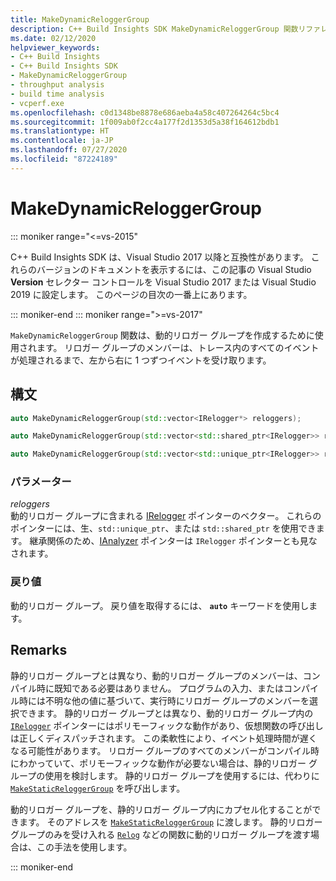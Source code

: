 ```yaml
---
title: MakeDynamicReloggerGroup
description: C++ Build Insights SDK MakeDynamicReloggerGroup 関数リファレンス。
ms.date: 02/12/2020
helpviewer_keywords:
- C++ Build Insights
- C++ Build Insights SDK
- MakeDynamicReloggerGroup
- throughput analysis
- build time analysis
- vcperf.exe
ms.openlocfilehash: c0d1348be8878e686aeba4a58c407264264c5bc4
ms.sourcegitcommit: 1f009ab0f2cc4a177f2d1353d5a38f164612bdb1
ms.translationtype: HT
ms.contentlocale: ja-JP
ms.lasthandoff: 07/27/2020
ms.locfileid: "87224189"
---
```

# <a name="makedynamicreloggergroup"></a>MakeDynamicReloggerGroup

::: moniker range="<=vs-2015"

C++ Build Insights SDK は、Visual Studio 2017 以降と互換性があります。 これらのバージョンのドキュメントを表示するには、この記事の Visual Studio **Version** セレクター コントロールを Visual Studio 2017 または Visual Studio 2019 に設定します。 このページの目次の一番上にあります。

::: moniker-end
::: moniker range=">=vs-2017"

`MakeDynamicReloggerGroup` 関数は、動的リロガー グループを作成するために使用されます。 リロガー グループのメンバーは、トレース内のすべてのイベントが処理されるまで、左から右に 1 つずつイベントを受け取ります。

## <a name="syntax"></a>構文

```cpp
auto MakeDynamicReloggerGroup(std::vector<IRelogger*> reloggers);

auto MakeDynamicReloggerGroup(std::vector<std::shared_ptr<IRelogger>> reloggers);

auto MakeDynamicReloggerGroup(std::vector<std::unique_ptr<IRelogger>> reloggers);
```

### <a name="parameters"></a>パラメーター

*reloggers*\
動的リロガー グループに含まれる [IRelogger](../other-types/irelogger-class.md) ポインターのベクター。 これらのポインターには、生、`std::unique_ptr`、または `std::shared_ptr` を使用できます。 継承関係のため、[IAnalyzer](../other-types/ianalyzer-class.md) ポインターは `IRelogger` ポインターとも見なされます。

### <a name="return-value"></a>戻り値

動的リロガー グループ。 戻り値を取得するには、 **`auto`** キーワードを使用します。

## <a name="remarks"></a>Remarks

静的リロガー グループとは異なり、動的リロガー グループのメンバーは、コンパイル時に既知である必要はありません。 プログラムの入力、またはコンパイル時には不明な他の値に基づいて、実行時にリロガー グループのメンバーを選択できます。 静的リロガー グループとは異なり、動的リロガー グループ内の [`IRelogger`](../other-types/irelogger-class.md) ポインターにはポリモーフィックな動作があり、仮想関数の呼び出しは正しくディスパッチされます。 この柔軟性により、イベント処理時間が遅くなる可能性があります。 リロガー グループのすべてのメンバーがコンパイル時にわかっていて、ポリモーフィックな動作が必要ない場合は、静的リロガー グループの使用を検討します。 静的リロガー グループを使用するには、代わりに [`MakeStaticReloggerGroup`](make-static-relogger-group.md) を呼び出します。

動的リロガー グループを、静的リロガー グループ内にカプセル化することができます。 そのアドレスを [`MakeStaticReloggerGroup`](make-static-relogger-group.md) に渡します。 静的リロガー グループのみを受け入れる [`Relog`](relog.md) などの関数に動的リロガー グループを渡す場合は、この手法を使用します。

::: moniker-end
